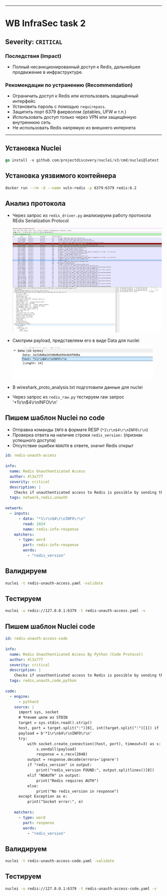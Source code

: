 
---
# WB InfraSec task 2

## Severity: `CRITICAL`

### Последствия (Impact)

- Полный несанкционированный доступ к Redis, дальнейшее продвижение в инфраструктуре.

### Рекомендации по устранению (Recommendation)

- Ограничить доступ к Redis или использовать защищённый интерфейс
- Установить пароль с помощью `requirepass`.
- Защитить порт 6379 фаерволом (iptables, UFW и т.п.)
- Использовать доступ только через VPN или защищённую внутреннюю сеть
- Не использовать Redis напрямую из внешнего интернета

---

## Установка Nuclei
```GO
go install -v github.com/projectdiscovery/nuclei/v3/cmd/nuclei@latest
```

## Установка уязвимого контейнера
```BASH
docker run --rm -d --name vuln-redis -p 6379:6379 redis:6.2
```

## Анализ протокола

- Через запрос из `redis_driver.py` анализируем работу протокола REdis Serialization Protocol

    ![alt text](/img/img1.png)

- Смотрим payload, представляем его в виде Data для nuclei

    ![alt text](/img/img2.png)

- В wireshark_proto_analysis.txt подготовили данные для nuclei

- Через запрос из `redis_raw.py` тестируем raw запрос '*1\r\n$4\r\nINFO\r\n'

## Пишем шаблон Nuclei no code

- Отправка команды `INFO` в формате RESP (`*1\r\n$4\r\nINFO\r\n`)
- Проверка ответа на наличие строки `redis_version:` (признак успешного доступа)
- Отсутствие ошибки `NOAUTH` в ответе, значит Redis открыт

```yaml
id: redis-unauth-access

info:
  name: Redis Unauthenticated Access
  author: 4l3x777
  severity: critical
  description: |
    Checks if unauthenticated access to Redis is possible by sending the INFO command and looking for the redis_version key in the response.
  tags: network,redis,unauth

network:
  - inputs:
      - data: "*1\r\n$4\r\nINFO\r\n"
        read: 1024
        name: redis-info-response
    matchers:
      - type: word
        part: redis-info-response
        words:
          - "redis_version"
```

## Валидируем

```BASH
nuclei -t redis-unauth-access.yaml -validate
```

## Тестируем

```BASH
nuclei -u redis://127.0.0.1:6379 -t redis-unauth-access.yaml -v
```

## Пишем шаблон Nuclei code

```yaml
id: redis-unauth-access-code

info:
  name: Redis Unauthenticated Access By Python (Code Protocol)
  author: 4l3x777
  severity: critical
  description: |
    Checks if unauthenticated access to Redis is possible by sending the INFO command and looking for the redis_version key in the response.
  tags: redis,unauth,code,python

code:
  - engine:
      - python3
    source: |
      import sys, socket
      # Чтение цели из STDIN
      target = sys.stdin.read().strip()
      host, port = target.split(":")[0], int(target.split(":")[1]) if ':' in target else 6379
      payload = b'*1\r\n$4\r\nINFO\r\n'
      try:
          with socket.create_connection((host, port), timeout=3) as s:
              s.sendall(payload)
              response = s.recv(2048)
          output = response.decode(errors='ignore')
          if "redis_version" in output:
              print("redis_version FOUND:", output.splitlines()[0])
          elif "NOAUTH" in output:
              print("Redis requires AUTH")
          else:
              print("No redis_version in response")
      except Exception as e:
          print("Socket error:", e)

    matchers:
      - type: word
        part: response
        words:
          - "redis_version"
```

## Валидируем

```BASH
nuclei -t redis-unauth-access-code.yaml -validate
```

## Тестируем

```BASH
nuclei -u redis://127.0.0.1:6379 -t redis-unauth-access-code.yaml -v
```
